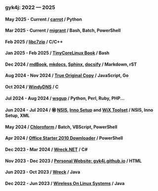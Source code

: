 ### gyk4j: 2022 &mdash; 2025

#### May 2025 - Current / [carrot][carrot] / Python
<!--
- Crop and Resize and ROTation tool for bulk operations in a folder/directory.
- Packaged and tested in Win64.
-->

#### Mar 2025 - Current / [migrant][migrant] / Bash, Batch, PowerShell
<!--
- A simplified, lightweight and portable alternative for Vagrant.
-->

#### Feb 2025 / [libc7zip][libc7zip] / C/C++
<!--
- Forked binding wrapper for 7-Zip without callbacks.
- Required by [sevenzip-go][sevenzip-go].
-->

#### Jan 2025 - Feb 2025 / [TinyCoreLinux Book][tinycorelinux-book] / Bash
<!--
- Example scripts to remaster Tiny Core Linux from "Into the Core: A Look at 
Tiny Core Linux" book.
-->

#### Dec 2024 / [mdBook][mdbook], [mkdocs][mkdocs], [Sphinx][sphinx], [docsify][docsify] / Markdown, rST
<!--
- Documentation/static page generators.
-->

#### Aug 2024 - Nov 2024 / [True Original Copy][toc] / JavaScript, Go
<!--
- Backup and disaster recovery for Docker services. 
- [React][react] frontend and [Go][go] backend.
-->

#### Oct 2024 / [WindyDNS][windydns] / C
<!--
- Windows DNS that always returns a fixed DNS replies. Written in [Win32 API][winapi] and C.
-->

#### Jul 2024 - Aug 2024 / [wsgup][wsgup] / Python, Perl, Ruby, PHP...
<!--
- Wireless@SGx registration [AES-CCM][ccm] credential decryption in 14 programming languages.
-->

#### Jun 2024 - Jul 2024 / :secret: [NSIS][nsis], [Inno Setup][innosetup] and [WiX Toolset][wix] / NSIS, Inno Setup, XML
<!--
- Windows software installers and packagers.
-->

#### May 2024 / [Chloroform][chcl3] / Batch, VBScript, PowerShell
<!--
- Scripts to silence, disable and degrade Microsoft telemetry on Windows 7.
-->

#### Apr 2024 / [Office Starter 2010 Downloader][o2010sd] / PowerShell
<!--
- PowerShell script ported from [AutoIt][autoit] to download an offline copy of Office Starter 2010.
-->

#### Dec 2023 - Mar 2024 / [Wreck.NET][wrecknet] / C#
<!--
- Port of [Wreck][wreck4j]. Uses [exiftool][exiftool], [7-Zip][7z] and [MediaInfo][mediainfo].
-->

#### Nov 2023 - Dec 2023 / [Personal Website: gyk4j.github.io][www] / HTML
<!--
- Personal web site using [GitHub Pages][github-pages] hosting.
-->

#### Jun 2023 - Oct 2023 / [Wreck][wreck4j] / Java
<!--
- Java tool to restore and repair file timestamps using metadata.
- Uses Swing GUI.
-->

#### Dec 2022 - Jun 2023 / [Wireless On Linux Systems][wols] / Java
<!--
- Network connection profile configuration tool for [Wireless@SG][wsg] hotspot network on Linux in Java.
-->

[carrot]: https://github.com/gyk4j/carrot
[migrant]: https://github.com/gyk4j/migrant
[libc7zip]: https://github.com/gyk4j/libc7zip
[sevenzip-go]: https://pkg.go.dev/github.com/itchio/sevenzip-go
[tinycorelinux-book]: https://github.com/gyk4j/tinycorelinux-book
[mdbook]: https://github.com/gyk4j/try-mdbook
[mkdocs]: https://github.com/gyk4j/try-mkdocs
[sphinx]: https://github.com/gyk4j/try-sphinx
[docsify]: https://github.com/gyk4j/try-docsify
[toc]: https://github.com/gyk4j/toc
[react]: https://react.dev
[go]: https://go.dev
[windydns]: https://github.com/gyk4j/windydns
[winapi]: https://learn.microsoft.com/en-us/windows/win32/apiindex/windows-api-list
[wsgup]: https://github.com/gyk4j/wsgup
[ccm]: https://en.wikipedia.org/wiki/CCM_mode
[nsis]: https://nsis.sourceforge.io/Main_Page
[innosetup]: https://jrsoftware.org/isinfo.php
[wix]: https://www.firegiant.com/wixtoolset/
[chcl3]: https://github.com/gyk4j/chcl3
[o2010sd]: https://github.com/gyk4j/o2010s
[autoit]: https://www.autoitscript.com/site/
[wrecknet]: https://github.com/gyk4j/wreck-net
[exiftool]: https://www.exiftool.org
[7z]: https://www.7-zip.org
[mediainfo]: https://mediaarea.net/en/MediaInfo
[www]: https://gyk4j.github.io
[github-pages]: https://pages.github.com/
[wreck4j]: https://github.com/gyk4j/wreck
[wols]: https://github.com/gyk4j/wols
[wsg]: https://www.imda.gov.sg/how-we-can-help/wireless-at-sg
